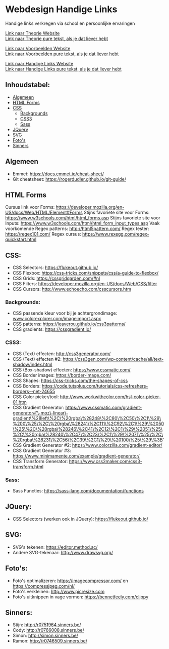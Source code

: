 # Webdesign Handige Links
Handige links verkregen via school en persoonlijke ervaringen


[Link naar Theorie Website](https://r0751964.github.io/Webdesign-Theorie/)  
[Link naar Theorie pure tekst, als je dat liever hebt](https://github.com/r0751964/Webdesign-Theorie/blob/master/README.md)

[Link naar Voorbeelden Website](https://r0751964.github.io/Webdesign-Cursus-Voorbeelden/)  
[Link naar Voorbeelden pure tekst, als je dat liever hebt](https://github.com/r0751964/Webdesign-Cursus-Voorbeelden/blob/master/README.md)

[Link naar Handige Links Website](https://r0751964.github.io/Webdesign-Handige-Links/)  
[Link naar Handige Links pure tekst, als je dat liever hebt](https://github.com/r0751964/Webdesign-Handige-Links/blob/master/README.md)  


## Inhoudstabel:
- [Algemeen](#algemeen)
- [HTML Forms](#html-forms)
- [CSS](#css)
  - [Backgrounds](#backgrounds)
  - [CSS3](#css3)
  - [Sass](#sass)
- [JQuery](#jquery)
- [SVG](#svg)
- [Foto's](#fotos)
- [Sinners](#sinners)

## Algemeen
- Emmet: https://docs.emmet.io/cheat-sheet/
- Git cheatsheet: https://rogerdudler.github.io/git-guide/

## HTML Forms
Cursus link voor Forms: https://developer.mozilla.org/en-US/docs/Web/HTML/Element#Forms
Stijns favoriete site voor Forms: https://www.w3schools.com/html/html_forms.asp
Stijns favoriete site voor Inputs: https://www.w3schools.com/html/html_form_input_types.asp
Vaak voorkomende Regex patterns: http://html5pattern.com/
Regex tester: https://regex101.com/
Regex cursus: https://www.rexegg.com/regex-quickstart.html

## CSS:
- CSS Selectors: https://flukeout.github.io/
- CSS Flexbox: https://css-tricks.com/snippets/css/a-guide-to-flexbox/
- CSS Grids: https://cssgridgarden.com/#nl
- CSS Filters: https://developer.mozilla.org/en-US/docs/Web/CSS/filter
- CSS Cursors: http://www.echoecho.com/csscursors.htm

### Backgrounds:
- CSS passende kleur voor bij je achtergrondimage: www.colorexplorer.com/imageimport.aspx
- CSS patterns: https://leaverou.github.io/css3patterns/
- CSS gradients: https://cssgradient.io/


### CSS3:
- CSS (Text) effecten: http://css3generator.com/
- CSS (Text) effecten #2: https://css3gen.com/wp-content/cache/all/text-shadow/index.html
- CSS (Box-shadow) effecten: https://www.cssmatic.com/
- CSS Border images: https://border-image.com/
- CSS Shapes: https://css-tricks.com/the-shapes-of-css
- CSS Borders: https://code.tutsplus.com/tutorials/css-refreshers-borders--net-24655
- CSS Color picker/tool: http://www.workwithcolor.com/hsl-color-picker-01.htm
- CSS Gradient Generator: https://www.cssmatic.com/gradient-generator#'\-moz\-linear\-gradient\%28left\%2C\%20rgba\%28248\%2C80\%2C50\%2C1\%29\%200\%25\%2C\%20rgba\%28241\%2C111\%2C92\%2C1\%29\%2050\%25\%2C\%20rgba\%28246\%2C41\%2C12\%2C1\%29\%2051\%25\%2C\%20rgba\%28240\%2C47\%2C23\%2C1\%29\%2071\%25\%2C\%20rgba\%28231\%2C56\%2C39\%2C1\%29\%20100\%25\%29\%3B'
- CSS Gradient Generator #2: https://www.colorzilla.com/gradient-editor/
- CSS Gradient Generator #3: https://www.minimamente.com/example/gradient-generator/
- CSS Transform Generator: https://www.css3maker.com/css3-transform.html

### Sass:
- Sass Functies: https://sass-lang.com/documentation/functions

## JQuery:
- CSS Selectors (werken ook in JQuery): https://flukeout.github.io/

## SVG:
- SVG's tekenen: https://editor.method.ac/
- Andere SVG-tekenaar: http://www.drawsvg.org/

## Foto's: 
- Foto's optimalizeren: https://imagecompressor.com/ en https://compressjpeg.com/nl/
- Foto's verkleinen: http://www.picresize.com
- Foto's uitknippen in vage vormen: https://bennetfeely.com/clippy

## Sinners:
- Stijn: http://r0751964.sinners.be/
- Cody: http://r0766008.sinners.be/
- Simon: http://simon.sinners.be/
- Ramon: http://r0746509.sinners.be/
